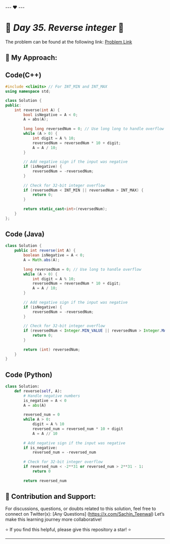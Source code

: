--- ❤️ ---

# 🚀 _Day 35. Reverse integer_ 🧠


The problem can be found at the following link: [Problem Link](https://www.interviewbit.com/problems/reverse-integer/)

## 🎯 **My Approach:**


## Code(C++)
```cpp
#include <climits> // For INT_MIN and INT_MAX
using namespace std;

class Solution {
public:
    int reverse(int A) {
        bool isNegative = A < 0;
        A = abs(A);
        
        long long reversedNum = 0; // Use long long to handle overflow
        while (A > 0) {
            int digit = A % 10;
            reversedNum = reversedNum * 10 + digit;
            A = A / 10;
        }
        
        // Add negative sign if the input was negative
        if (isNegative) {
            reversedNum = -reversedNum;
        }
        
        // Check for 32-bit integer overflow
        if (reversedNum < INT_MIN || reversedNum > INT_MAX) {
            return 0;
        }
        
        return static_cast<int>(reversedNum);
    }
};
```

## Code (Java)

```java
class Solution {
    public int reverse(int A) {
        boolean isNegative = A < 0;
        A = Math.abs(A);
        
        long reversedNum = 0; // Use long to handle overflow
        while (A > 0) {
            int digit = A % 10;
            reversedNum = reversedNum * 10 + digit;
            A = A / 10;
        }
        
        // Add negative sign if the input was negative
        if (isNegative) {
            reversedNum = -reversedNum;
        }
        
        // Check for 32-bit integer overflow
        if (reversedNum < Integer.MIN_VALUE || reversedNum > Integer.MAX_VALUE) {
            return 0;
        }
        
        return (int) reversedNum;
    }
}
```

## Code (Python)

```python
class Solution:
    def reverse(self, A):
        # Handle negative numbers
        is_negative = A < 0
        A = abs(A)
        
        reversed_num = 0
        while A > 0:
            digit = A % 10
            reversed_num = reversed_num * 10 + digit
            A = A // 10
        
        # Add negative sign if the input was negative
        if is_negative:
            reversed_num = -reversed_num
        
        # Check for 32-bit integer overflow
        if reversed_num < -2**31 or reversed_num > 2**31 - 1:
            return 0
        
        return reversed_num
```



## 🎯 **Contribution and Support:**

For discussions, questions, or doubts related to this solution, feel free to connect on Twitter(x): [Any Questions] (https://x.com/Sachin_Teenwal) Let’s make this learning journey more collaborative!

⭐ If you find this helpful, please give this repository a star! ⭐

---
